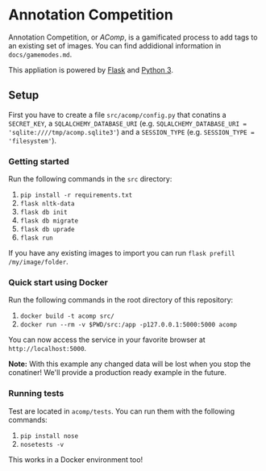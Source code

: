 # Annotation Competition

Annotation Competition, or _AComp_, is a gamificated process to add tags to an 
existing set of images.
You can find addidional information in `docs/gamemodes.md`.

This appliation is powered by [Flask](https://flask.palletsprojects.com) and 
[Python 3](https://www.python.org/).

## Setup

First you have to create a file `src/acomp/config.py` that conatins 
a `SECRET_KEY`, a `SQLALCHEMY_DATABASE_URI` 
(e.g. `SQLALCHEMY_DATABASE_URI = 'sqlite:////tmp/acomp.sqlite3'`) and 
a `SESSION_TYPE` (e.g. `SESSION_TYPE = 'filesystem'`).

### Getting started

Run the following commands in the `src` directory:

1. `pip install -r requirements.txt`
2. `flask nltk-data`
2. `flask db init`
3. `flask db migrate`
4. `flask db uprade`
5. `flask run`

If you have any existing images to import you can run 
`flask prefill /my/image/folder`.

### Quick start using Docker

Run the following commands in the root directory of this repository:

1. `docker build -t acomp src/`
2. `docker run --rm -v $PWD/src:/app -p127.0.0.1:5000:5000 acomp`

You can now access the service in your favorite browser at 
`http://localhost:5000`.

**Note:** With this example any changed data will be lost when you stop the 
conatiner! We'll provide a production ready example in the future.

### Running tests

Test are located in `acomp/tests`. You can run them with the following commands:

1. `pip install nose`
2. `nosetests -v`

This works in a Docker environment too!
